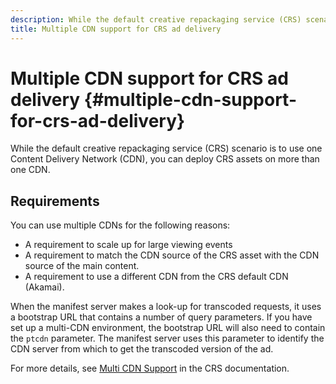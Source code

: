 ```yaml
---
description: While the default creative repackaging service (CRS) scenario is to use one Content Delivery Network (CDN), you can deploy CRS assets on more than one CDN.
title: Multiple CDN support for CRS ad delivery
---
```


# Multiple CDN support for CRS ad delivery {#multiple-cdn-support-for-crs-ad-delivery}

While the default creative repackaging service (CRS) scenario is to use one Content Delivery Network (CDN), you can deploy CRS assets on more than one CDN.

## Requirements

You can use multiple CDNs for the following reasons:

* A requirement to scale up for large viewing events
* A requirement to match the CDN source of the CRS asset with the CDN source of the main content.
* A requirement to use a different CDN from the CRS default CDN (Akamai).

When the manifest server makes a look-up for transcoded requests, it uses a bootstrap URL that contains a number of query parameters. If you have set up a multi-CDN environment, the bootstrap URL will also need to contain the `ptcdn` parameter. The manifest server uses this parameter to identify the CDN server from which to get the transcoded version of the ad.

For more details, see [Multi CDN Support](../../~old-creative-repackaging-service/multi-cdn-supportt.md) in the CRS documentation. 

